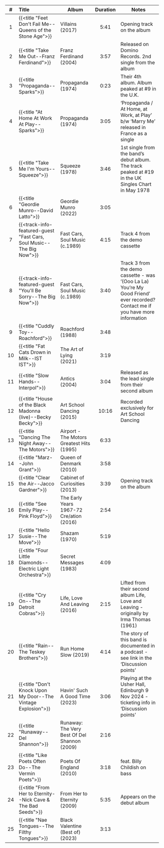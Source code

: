 | #  | Title                                                                | Album                                        | Duration | Notes                                                                                                                           |
|:--:|:---------------------------------------------------------------------|----------------------------------------------|:--------:|---------------------------------------------------------------------------------------------------------------------------------|
| 1  | {{<title "Feet Don't Fail Me--Queens of the Stone Age">}}            | Villains (2017)                              |   5:41   | Opening track on the album                                                                                                      |
| 2  | {{<title "Take Me Out--Franz Ferdinand">}}                           | Franz Ferdinand (2004)                       |   3:57   | Released on Domino Records. 2nd single from the album                                                                           |
| 3  | {{<title "Propaganda--Sparks">}}                                     | Propaganda (1974)                            |   0:23   | Their 4th album. Album peaked at #9 in the U.K.                                                                                 |
| 4  | {{<title "At Home At Work At Play--Sparks">}}                        | Propaganda (1974)                            |   3:05   | ‘Propaganda / At Home, at Work, at Play’ b/w ‘Marry Me’ released in France as a single                                          |
| 5  | {{<title "Take Me I'm Yours--Squeeze">}}                             | Squeeze (1978)                               |   3:46   | 1st single from the band’s debut album. The track peaked at #19 in the UK Singles Chart in May 1978                             |
| 6  | {{<title "Geordie Munro--David Latto">}}                             | Geordie Munro (2022)                         |   3:05   |                                                                                                                                 |
| 7  | {{<track-info-featured-guest "Fast Cars, Soul Music--The Big Now">}} | Fast Cars, Soul Music (c.1989)               |   4:15   | Track 4 from the demo cassette                                                                                                  |
| 8  | {{<track-info-featured-guest "You'll Be Sorry--The Big Now">}}       | Fast Cars, Soul Music (c.1989)               |   3:40   | Track 3 from the demo cassette - was ’(Ooo La La) You’re My Good Friend’ ever recorded? Contact me if you have more information |
| 9  | {{<title "Cuddly Toy--Roachford">}}                                  | Roachford (1988)                             |   3:48   |                                                                                                                                 |
| 10 | {{<title "Fat Cats Drown in Milk--IST IST">}}                        | The Art of Lying (2021)                      |   3:19   |                                                                                                                                 |
| 11 | {{<title "Slow Hands--Interpol">}}                                   | Antics (2004)                                |   3:04   | Released as the lead single from their second album                                                                             |
| 12 | {{<title "House of the Black Madonna (live)--Becky Becky">}}         | Art School Dancing (2015)                    |  10:16   | Recorded exclusively for Art School Dancing                                                                                     |
| 13 | {{<title "Dancing The Night Away--The Motors">}}                     | Airport - The Motors Greatest Hits (1995)    |   6:33   |                                                                                                                                 |
| 14 | {{<title "Marz--John Grant">}}                                       | Queen of Denmark (2010)                      |   3:58   |                                                                                                                                 |
| 15 | {{<title "Clear the Air--Jacco Gardner">}}                           | Cabinet of Curiosities (2013)                |   3:39   | Opening track on the album                                                                                                      |
| 16 | {{<title "See Emily Play--Pink Floyd">}}                             | The Early Years 1967-72 Cre/ation (2016)     |   2:54   |                                                                                                                                 |
| 17 | {{<title "Hello Susie--The Move">}}                                  | Shazam (1970)                                |   5:19   |                                                                                                                                 |
| 18 | {{<title "Four Little Diamonds--Electric Light Orchestra">}}         | Secret Messages (1983)                       |   4:09   |                                                                                                                                 |
| 19 | {{<title "Cry On--The Detroit Cobras">}}                             | Life, Love And Leaving (2016)                |   2:15   | Lifted from their second album Life, Love and Leaving - originally by Irma Thomas (1961)                                        |
| 20 | {{<title "Rain--The Teskey Brothers">}}                              | Run Home Slow (2019)                         |   4:14   | The story of this band is documented in a podcast - see link in the ‘Discussion points’                                         |
| 21 | {{<title "Don't Knock Upon My Door--The Vintage Explosion">}}        | Havin' Such A Good Time (2023)               |   3:06   | Playing at the Usher Hall, Edinburgh 9 Nov 2024 - ticketing info in ‘Discussion points’                                         |
| 22 | {{<title "Runaway--Del Shannon">}}                                   | Runaway: The Very Best Of Del Shannon (2009) |   2:16   |                                                                                                                                 |
| 23 | {{<title "Like Poets Often Do--The Vermin Poets">}}                  | Poets Of England (2010)                      |   3:18   | feat. Billy Childish on bass                                                                                                    |
| 24 | {{<title "From Her to Eternity--Nick Cave & The Bad Seeds">}}        | From Her to Eternity (2009)                  |   5:35   | Appears on the debut album                                                                                                      |
| 25 | {{<title "Nae Tongues--The Filthy Tongues">}}                        | Black Valentine (Best of) (2023)             |   3:13   |                                                                                                                                 |
